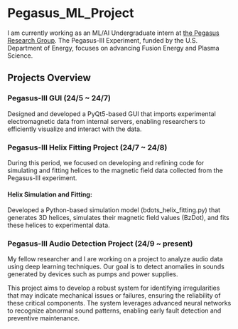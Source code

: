 # Pegasus_ML_Project

I am currently working as an ML/AI Undergraduate intern at [the Pegasus Research Group](https://pegasus.ep.wisc.edu/). 
The Pegasus-III Experiment, funded by the U.S. Department of Energy, focuses on advancing Fusion Energy and Plasma Science.

## Projects Overview

### Pegasus-III GUI (24/5 ~ 24/7)
Designed and developed a PyQt5-based GUI that imports experimental electromagnetic data from internal servers, enabling researchers to efficiently visualize and interact with the data. 

### Pegasus-III Helix Fitting Project (24/7 ~ 24/8)
During this period, we focused on developing and refining code for simulating and fitting helices to the magnetic field data collected from the Pegasus-III experiment. 
#### Helix Simulation and Fitting:
Developed a Python-based simulation model (bdots_helix_fitting.py) that generates 3D helices, simulates their magnetic field values (BzDot), and fits these helices to experimental data.



### Pegasus-III Audio Detection Project (24/9 ~ present)
My fellow researcher and I are working on a project to analyze audio data using deep learning techniques. 
Our goal is to detect anomalies in sounds generated by devices such as pumps and power supplies.

This project aims to develop a robust system for identifying irregularities that may indicate mechanical issues or failures, ensuring the reliability of these critical components. The system leverages advanced neural networks to recognize abnormal sound patterns, enabling early fault detection and preventive maintenance.
